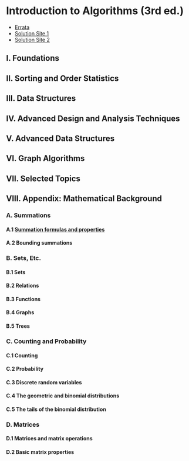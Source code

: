# Introduction to Algorithms (3rd ed.)
- [Errata](https://www.cs.dartmouth.edu/~thc/clrs-bugs/bugs-3e.php)
- [Solution Site 1](https://sites.math.rutgers.edu/~ajl213/CLRS/CLRS.html)
- [Solution Site 2](https://walkccc.me/CLRS/)

## I. Foundations



## II. Sorting and Order Statistics



## III. Data Structures


## IV. Advanced Design and Analysis Techniques

## V. Advanced Data Structures

## VI. Graph Algorithms

## VII. Selected Topics

## VIII. Appendix: Mathematical Background

### A. Summations
#### A.1 [Summation formulas and properties](./app/chA-01.md)
#### A.2 Bounding summations

### B. Sets, Etc.
#### B.1 Sets
#### B.2 Relations
#### B.3 Functions
#### B.4 Graphs
#### B.5 Trees

### C. Counting and Probability
#### C.1 Counting
#### C.2 Probability
#### C.3 Discrete random variables
#### C.4 The geometric and binomial distributions
#### C.5 The tails of the binomial distribution

### D. Matrices
#### D.1 Matrices and matrix operations
#### D.2 Basic matrix properties

